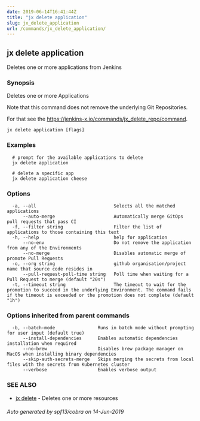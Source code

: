 ```yaml
---
date: 2019-06-14T16:41:44Z
title: "jx delete application"
slug: jx_delete_application
url: /commands/jx_delete_application/
---
```

## jx delete application

Deletes one or more applications from Jenkins

### Synopsis

Deletes one or more Applications 

Note that this command does not remove the underlying Git Repositories. 

For that see the https://jenkins-x.io/commands/jx_delete_repo/command.

```
jx delete application [flags]
```

### Examples

```
  # prompt for the available applications to delete
  jx delete application
  
  # delete a specific app
  jx delete application cheese
```

### Options

```
  -a, --all                             Selects all the matched applications
      --auto-merge                      Automatically merge GitOps pull requests that pass CI
  -f, --filter string                   Filter the list of applications to those containing this text
  -h, --help                            help for application
      --no-env                          Do not remove the application from any of the Environments
      --no-merge                        Disables automatic merge of promote Pull Requests
  -o, --org string                      github organisation/project name that source code resides in
      --pull-request-poll-time string   Poll time when waiting for a Pull Request to merge (default "20s")
  -t, --timeout string                  The timeout to wait for the promotion to succeed in the underlying Environment. The command fails if the timeout is exceeded or the promotion does not complete (default "1h")
```

### Options inherited from parent commands

```
  -b, --batch-mode                Runs in batch mode without prompting for user input (default true)
      --install-dependencies      Enables automatic dependencies installation when required
      --no-brew                   Disables brew package manager on MacOS when installing binary dependencies
      --skip-auth-secrets-merge   Skips merging the secrets from local files with the secrets from Kubernetes cluster
      --verbose                   Enables verbose output
```

### SEE ALSO

* [jx delete](/commands/jx_delete/)	 - Deletes one or more resources

###### Auto generated by spf13/cobra on 14-Jun-2019
